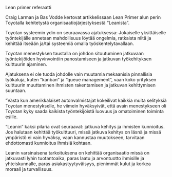 Lean primer referaatti 

 

Craig Larman ja Bas Vodde kertovat artikkelissaan Lean Primer alun perin Toyotalla kehitetystä organisaatiojärjestyksestä “Leanista”.  

Toyotan systeemin ydin on seuraavassa ajatuksessa: Jokaiselle yksittäiselle työntekijälle annetaan mahdollisuus löytää ongelmia, ratkaista niitä ja kehittää itseään ja/tai systeemiä omalla työskentelytavallaan. 

Toyotan menestyksen taustalla on johdon sitoutuminen jatkuvaan työntekijöiden hyvinvointiin panostamiseen ja jatkuvan työkehityksen kulttuurin ajaminen. 

Ajatuksena ei ole tuoda johdolle vain muutamia mekaanisia pinnallisia työkaluja, kuten “kanban” ja “queue management”, vaan koko yrityksen kulttuurin muuttaminen ihmisten rakentamisen ja jatkuvan kehittymisen suuntaan. 

“Vasta kun amerikkalaiset autonvalmistajat kokeilivat kaikkia muita selityksiä Toyotan menestykselle, he viimein hyväksyivät, että avain menestykseen oli Toyotan kyky saada kaikista työntekijöistä luovuus ja omatoiminen toiminta esille. 

“Leanin” kaksi pilaria ovat seuraavat: jatkuva kehitys ja ihmisten kunnioitus. Jos halutaan kehittää työkulttuuri, missä jatkuva kehitys on läsnä ja missä ympäristö ei vain hyväksy, vaan kannustaa muutokseen, tarvitaan ehdottomasti kunnioitus ihmisiä kohtaan. 

Leanin varsinaisena tarkoituksena on kehittää organisaatio missä on jatkuvasti lyhin tuotantoaika, paras laatu ja arvontuotto ihmisille ja yhteiskunnalle, paras asiakastyytyväisyys, pienimmät kulut ja korkea moraali ja turvallisuus. 

 
